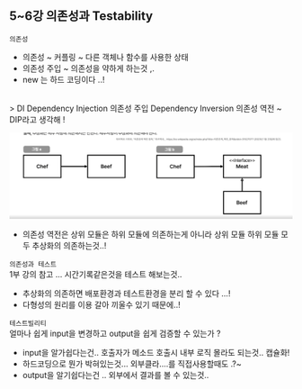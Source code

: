 ## 5~6강 의존성과 Testability

`의존성`  
* 의존성 ~ 커플링 ~ 다른 객체나 함수를 사용한 상태
* 의존성 주입 ~ 의존성을 약하게 하는것 ,.
*  new 는 하드 코딩이다 ..!
<br/>  
> DI   
Dependency Injection 의존성 주입  
Dependency Inversion 의존성 역전 ~ DIP라고 생각해  !

![img_1.png](img_1.png)



*  의존성 역전은 상위 모듈은 하위 모듈에 의존하는게 아니라 상위 모듈 하위 모듈 모두 추상화의 의존하는것..!


`의존성과 테스트`  
1부 강의 참고 ... 시간기록같은것을 테스트 해보는것..    

* 추상화의 의존하면 배포환경과 테스트환경을 분리 할 수 있다 ...! 
* 다형성의 원리를 이용 갈아 끼울수 있기 때문에..!

`테스트빌리티`  
 얼마나 쉽게 input을 변경하고 output을 쉽게 검증할 수 있는가 ?  
* input을 알가쉽다는건.. 호출자가 메소드 호출시 내부 로직 몰라도 되는것.. 캡슐화!
* 하드코딩으로 뭔가 박혀있는것... 외부클라....를 직접사용할때도 .?~
* output을 알기쉽다는건 .. 외부에서 결과를 볼 수 있는것..
